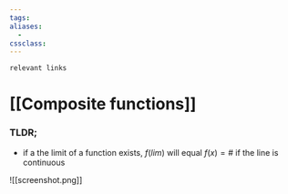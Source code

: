 ```yaml
---
tags: 
aliases: 
  - 
cssclass: 
---
```

`relevant links`

 # [[Composite functions]]

### TLDR;
- if a the limit of a function exists, $f(lim)$ will equal $f(x)=\#$ if the line is continuous

![[screenshot.png]]